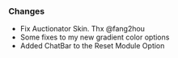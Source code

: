 ### Changes ###

  * Fix Auctionator Skin. Thx @fang2hou
  * Some fixes to my new gradient color options
  * Added ChatBar to the Reset Module Option
